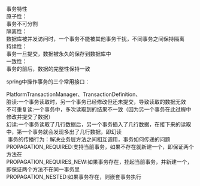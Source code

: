 事务特性
<br />
原子性：
<br />
事务不可分割
<br />
隔离性：
<br />
数据库被并发访问时，一个事务不能被其他事务干扰，不同事务之间保持隔离
<br />
持续性：
<br />
事务一旦提交，数据被永久的保存到数据库中
<br />
一致性：
<br />
事务的前后，数据的完整性保持一致

spring中操作事务的三个常用接口：
<div>PlatformTransactionManager、TransactionDefinition、</div>



<div>
  脏读:一个事务读取时，另一个事务已经修改但还未提交，导致读取的数据无效
</div>
<div>
  不可重复读:一个事务中，多次读取到的结果不一致（因为另一个事务在此过程中修改并提交了数据）
</div>
<div>
  幻读:一个事务读取了几行数据后，另一个事务插入了几行数据，在接下来的读取中，第一个事务就会发现多出了几行数据，即幻读
</div>

<div>
  事务的传播行为：解决业务层方法之间相互调用，事务如何传递的问题
</div>
<div>
PROPAGATION_REQUIRED:支持当前事务，如果不存在就新建一个，即保证两个方法在
</div>
<div>
PROPAGATION_REQUIRES_NEW:如果事务存在，挂起当前事务，并新建一个，即保证两个方法不在同一事务里
</div>
<div>
PROPAGATION_NESTED:如果事务存在，则嵌套事务执行
</div>
